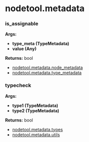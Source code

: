 # nodetool.metadata

### is_assignable

**Args:**
- **type_meta (TypeMetadata)**
- **value (Any)**

**Returns:** bool

- [nodetool.metadata.node_metadata](metadata/node_metadata.md)
- [nodetool.metadata.type_metadata](metadata/type_metadata.md)
### typecheck

**Args:**
- **type1 (TypeMetadata)**
- **type2 (TypeMetadata)**

**Returns:** bool

- [nodetool.metadata.types](metadata/types.md)
- [nodetool.metadata.utils](metadata/utils.md)
